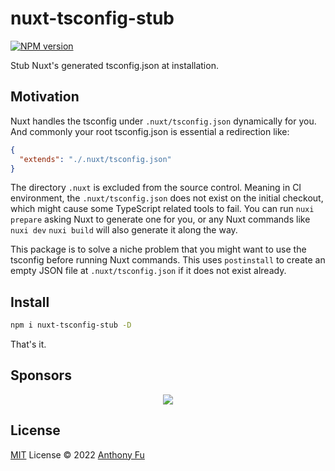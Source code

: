 # nuxt-tsconfig-stub

[![NPM version](https://img.shields.io/npm/v/nuxt-tsconfig-stub?color=a1b858&label=)](https://www.npmjs.com/package/nuxt-tsconfig-stub)

Stub Nuxt's generated tsconfig.json at installation.

## Motivation

Nuxt handles the tsconfig under `.nuxt/tsconfig.json` dynamically for you. And commonly your root tsconfig.json is essential a redirection like:

```json
{
  "extends": "./.nuxt/tsconfig.json"
}
```

The directory `.nuxt` is excluded from the source control. Meaning in CI environment, the `.nuxt/tsconfig.json` does not exist on the initial checkout, which might cause some TypeScript related tools to fail. You can run `nuxi prepare` asking Nuxt to generate one for you, or any Nuxt commands like `nuxi dev` `nuxi build` will also generate it along the way.

This package is to solve a niche problem that you might want to use the tsconfig before running Nuxt commands. This uses `postinstall` to create an empty JSON file at `.nuxt/tsconfig.json` if it does not exist already.

## Install

```sh
npm i nuxt-tsconfig-stub -D
```

That's it.

## Sponsors

<p align="center">
  <a href="https://cdn.jsdelivr.net/gh/antfu/static/sponsors.svg">
    <img src='https://cdn.jsdelivr.net/gh/antfu/static/sponsors.svg'/>
  </a>
</p>

## License

[MIT](./LICENSE) License © 2022 [Anthony Fu](https://github.com/antfu)
